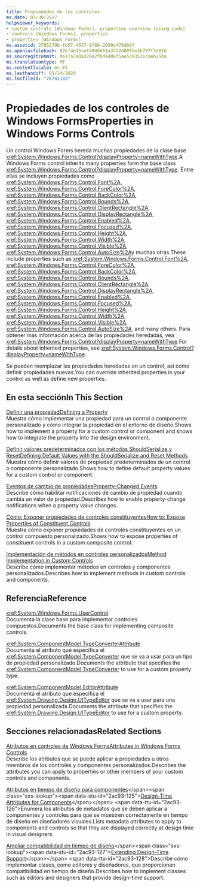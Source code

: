```yaml
---
title: Propiedades de los controles
ms.date: 03/30/2017
helpviewer_keywords:
- custom controls [Windows Forms], properties overview (using code)
- controls [Windows Forms], properties
- properties [Windows Forms]
ms.assetid: 2785279b-fb57-4937-8f6b-2050e475db6f
ms.openlocfilehash: 82bfab15cef4946661a37d2d88fbe1b797f3d816
ms.sourcegitcommit: de17a7a0a37042f0d4406f5ae5393531caeb25ba
ms.translationtype: MT
ms.contentlocale: es-ES
ms.lasthandoff: 01/24/2020
ms.locfileid: "76741183"
---
```

# <a name="properties-in-windows-forms-controls"></a><span data-ttu-id="2ac93-102">Propiedades de los controles de Windows Forms</span><span class="sxs-lookup"><span data-stu-id="2ac93-102">Properties in Windows Forms Controls</span></span>
<span data-ttu-id="2ac93-103">Un control Windows Forms hereda muchas propiedades de la clase base <xref:System.Windows.Forms.Control?displayProperty=nameWithType>.</span><span class="sxs-lookup"><span data-stu-id="2ac93-103">A Windows Forms control inherits many properties form the base class <xref:System.Windows.Forms.Control?displayProperty=nameWithType>.</span></span> <span data-ttu-id="2ac93-104">Entre ellas se incluyen propiedades como <xref:System.Windows.Forms.Control.Font%2A>, <xref:System.Windows.Forms.Control.ForeColor%2A>, <xref:System.Windows.Forms.Control.BackColor%2A>, <xref:System.Windows.Forms.Control.Bounds%2A>, <xref:System.Windows.Forms.Control.ClientRectangle%2A>, <xref:System.Windows.Forms.Control.DisplayRectangle%2A>, <xref:System.Windows.Forms.Control.Enabled%2A>, <xref:System.Windows.Forms.Control.Focused%2A>, <xref:System.Windows.Forms.Control.Height%2A>, <xref:System.Windows.Forms.Control.Width%2A>, <xref:System.Windows.Forms.Control.Visible%2A>, <xref:System.Windows.Forms.Control.AutoSize%2A>y muchas otras.</span><span class="sxs-lookup"><span data-stu-id="2ac93-104">These include properties such as <xref:System.Windows.Forms.Control.Font%2A>, <xref:System.Windows.Forms.Control.ForeColor%2A>, <xref:System.Windows.Forms.Control.BackColor%2A>, <xref:System.Windows.Forms.Control.Bounds%2A>, <xref:System.Windows.Forms.Control.ClientRectangle%2A>, <xref:System.Windows.Forms.Control.DisplayRectangle%2A>, <xref:System.Windows.Forms.Control.Enabled%2A>, <xref:System.Windows.Forms.Control.Focused%2A>, <xref:System.Windows.Forms.Control.Height%2A>, <xref:System.Windows.Forms.Control.Width%2A>, <xref:System.Windows.Forms.Control.Visible%2A>, <xref:System.Windows.Forms.Control.AutoSize%2A>, and many others.</span></span> <span data-ttu-id="2ac93-105">Para obtener más información acerca de las propiedades heredadas, vea <xref:System.Windows.Forms.Control?displayProperty=nameWithType>.</span><span class="sxs-lookup"><span data-stu-id="2ac93-105">For details about inherited properties, see <xref:System.Windows.Forms.Control?displayProperty=nameWithType>.</span></span>  
  
 <span data-ttu-id="2ac93-106">Se pueden reemplazar las propiedades heredadas en un control, así como definir propiedades nuevas.</span><span class="sxs-lookup"><span data-stu-id="2ac93-106">You can override inherited properties in your control as well as define new properties.</span></span>  
  
## <a name="in-this-section"></a><span data-ttu-id="2ac93-107">En esta sección</span><span class="sxs-lookup"><span data-stu-id="2ac93-107">In This Section</span></span>  
 [<span data-ttu-id="2ac93-108">Definir una propiedad</span><span class="sxs-lookup"><span data-stu-id="2ac93-108">Defining a Property</span></span>](defining-a-property-in-windows-forms-controls.md)  
 <span data-ttu-id="2ac93-109">Muestra cómo implementar una propiedad para un control o componente personalizado y cómo integrar la propiedad en el entorno de diseño.</span><span class="sxs-lookup"><span data-stu-id="2ac93-109">Shows how to implement a property for a custom control or component and shows how to integrate the property into the design environment.</span></span>  
  
 [<span data-ttu-id="2ac93-110">Definir valores predeterminados con los métodos ShouldSerialize y Reset</span><span class="sxs-lookup"><span data-stu-id="2ac93-110">Defining Default Values with the ShouldSerialize and Reset Methods</span></span>](defining-default-values-with-the-shouldserialize-and-reset-methods.md)  
 <span data-ttu-id="2ac93-111">Muestra cómo definir valores de propiedad predeterminados de un control o componente personalizado.</span><span class="sxs-lookup"><span data-stu-id="2ac93-111">Shows how to define default property values for a custom control or component.</span></span>  
  
 [<span data-ttu-id="2ac93-112">Eventos de cambio de propiedades</span><span class="sxs-lookup"><span data-stu-id="2ac93-112">Property-Changed Events</span></span>](property-changed-events.md)  
 <span data-ttu-id="2ac93-113">Describe cómo habilitar notificaciones de cambio de propiedad cuando cambia un valor de propiedad.</span><span class="sxs-lookup"><span data-stu-id="2ac93-113">Describes how to enable property-change notifications when a property value changes.</span></span>  
  
 [<span data-ttu-id="2ac93-114">Cómo: Exponer propiedades de controles constituyentes</span><span class="sxs-lookup"><span data-stu-id="2ac93-114">How to: Expose Properties of Constituent Controls</span></span>](how-to-expose-properties-of-constituent-controls.md)  
 <span data-ttu-id="2ac93-115">Muestra cómo exponer propiedades de controles constituyentes en un control compuesto personalizado.</span><span class="sxs-lookup"><span data-stu-id="2ac93-115">Shows how to expose properties of constituent controls in a custom composite control.</span></span>  
  
 [<span data-ttu-id="2ac93-116">Implementación de métodos en controles personalizados</span><span class="sxs-lookup"><span data-stu-id="2ac93-116">Method Implementation in Custom Controls</span></span>](method-implementation-in-custom-controls.md)  
 <span data-ttu-id="2ac93-117">Describe cómo implementar métodos en controles y componentes personalizados.</span><span class="sxs-lookup"><span data-stu-id="2ac93-117">Describes how to implement methods in custom controls and components.</span></span>  
  
## <a name="reference"></a><span data-ttu-id="2ac93-118">Referencia</span><span class="sxs-lookup"><span data-stu-id="2ac93-118">Reference</span></span>  
 <xref:System.Windows.Forms.UserControl>  
 <span data-ttu-id="2ac93-119">Documenta la clase base para implementar controles compuestos.</span><span class="sxs-lookup"><span data-stu-id="2ac93-119">Documents the base class for implementing composite controls.</span></span>  
  
 <xref:System.ComponentModel.TypeConverterAttribute>  
 <span data-ttu-id="2ac93-120">Documenta el atributo que especifica el <xref:System.ComponentModel.TypeConverter> que se va a usar para un tipo de propiedad personalizado.</span><span class="sxs-lookup"><span data-stu-id="2ac93-120">Documents the attribute that specifies the <xref:System.ComponentModel.TypeConverter> to use for a custom property type.</span></span>  
  
 <xref:System.ComponentModel.EditorAttribute>  
 <span data-ttu-id="2ac93-121">Documenta el atributo que especifica el <xref:System.Drawing.Design.UITypeEditor> que se va a usar para una propiedad personalizada.</span><span class="sxs-lookup"><span data-stu-id="2ac93-121">Documents the attribute that specifies the <xref:System.Drawing.Design.UITypeEditor> to use for a custom property.</span></span>  
  
## <a name="related-sections"></a><span data-ttu-id="2ac93-122">Secciones relacionadas</span><span class="sxs-lookup"><span data-stu-id="2ac93-122">Related Sections</span></span>  
 [<span data-ttu-id="2ac93-123">Atributos en controles de Windows Forms</span><span class="sxs-lookup"><span data-stu-id="2ac93-123">Attributes in Windows Forms Controls</span></span>](attributes-in-windows-forms-controls.md)  
 <span data-ttu-id="2ac93-124">Describe los atributos que se puede aplicar a propiedades u otros miembros de los controles y componentes personalizados.</span><span class="sxs-lookup"><span data-stu-id="2ac93-124">Describes the attributes you can apply to properties or other members of your custom controls and components.</span></span>  
  
 <span data-ttu-id="2ac93-125">[Atributos en tiempo de diseño para componentes](https://docs.microsoft.com/previous-versions/visualstudio/visual-studio-2013/tk67c2t8(v=vs.120))</span><span class="sxs-lookup"><span data-stu-id="2ac93-125">[Design-Time Attributes for Components](https://docs.microsoft.com/previous-versions/visualstudio/visual-studio-2013/tk67c2t8(v=vs.120))</span></span>  
 <span data-ttu-id="2ac93-126">Enumera los atributos de metadatos que se deben aplicar a componentes y controles para que se muestren correctamente en tiempo de diseño en diseñadores visuales.</span><span class="sxs-lookup"><span data-stu-id="2ac93-126">Lists metadata attributes to apply to components and controls so that they are displayed correctly at design time in visual designers.</span></span>  
  
 <span data-ttu-id="2ac93-127">[Ampliar compatibilidad en tiempo de diseño](https://docs.microsoft.com/previous-versions/visualstudio/visual-studio-2013/37899azc(v=vs.120))</span><span class="sxs-lookup"><span data-stu-id="2ac93-127">[Extending Design-Time Support](https://docs.microsoft.com/previous-versions/visualstudio/visual-studio-2013/37899azc(v=vs.120))</span></span>  
 <span data-ttu-id="2ac93-128">Describe cómo implementar clases, como editores y diseñadores, que proporcionan compatibilidad en tiempo de diseño.</span><span class="sxs-lookup"><span data-stu-id="2ac93-128">Describes how to implement classes such as editors and designers that provide design-time support.</span></span>
